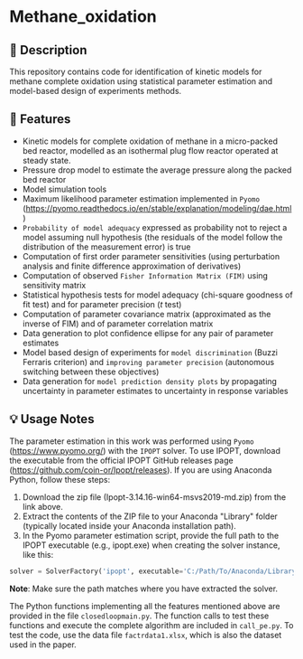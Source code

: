 # Methane_oxidation

## 📌 Description
This repository contains code for identification of kinetic models for methane complete oxidation using statistical parameter estimation and model-based design of experiments methods.

## 🔧 Features
- Kinetic models for complete oxidation of methane in a micro-packed bed reactor, modelled as an isothermal plug flow reactor operated at steady state.
- Pressure drop model to estimate the average pressure along the packed bed reactor
- Model simulation tools
- Maximum likelihood parameter estimation implemented in `Pyomo` (https://pyomo.readthedocs.io/en/stable/explanation/modeling/dae.html)
- `Probability of model adequacy` expressed as probability not to reject a model assuming null hypothesis (the residuals of the model follow the distribution of the measurement error) is true
- Computation of first order parameter sensitivities (using perturbation analysis and finite difference approximation of derivatives)
- Computation of observed `Fisher Information Matrix (FIM)` using sensitivity matrix
- Statistical hypothesis tests for model adequacy (chi-square goodness of fit test) and for parameter precision (_t_ test)
- Computation of parameter covariance matrix (approximated as the inverse of FIM) and of parameter correlation matrix
- Data generation to plot confidence ellipse for any pair of parameter estimates
- Model based design of experiments for `model discrimination` (Buzzi Ferraris criterion) and `improving parameter precision` (autonomous switching between these objectives)
- Data generation for `model prediction density plots` by propagating uncertainty in parameter estimates to uncertainty in response variables

## 💡 Usage Notes
The parameter estimation in this work was performed using `Pyomo` (https://www.pyomo.org/) with the `IPOPT` solver. To use IPOPT, download the executable from the official IPOPT GitHub releases page (https://github.com/coin-or/Ipopt/releases). 
If you are using Anaconda Python, follow these steps:
1. Download the zip file (Ipopt-3.14.16-win64-msvs2019-md.zip) from the link above.
2. Extract the contents of the ZIP file to your Anaconda "Library" folder (typically located inside your Anaconda installation path). 
3. In the Pyomo parameter estimation script, provide the full path to the IPOPT executable (e.g., ipopt.exe) when creating the solver instance, like this:
```python
solver = SolverFactory('ipopt', executable='C:/Path/To/Anaconda/Library/bin/ipopt.exe')
```
**Note**: Make sure the path matches where you have extracted the solver.

The Python functions implementing all the features mentioned above are provided in the file `closedloopmain.py`. The function calls to test these functions and execute the complete algorithm are included in `call_pe.py`. To test the code, use the data file `factrdata1.xlsx`, which is also the dataset used in the paper.

